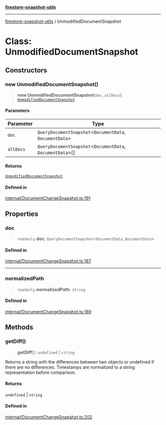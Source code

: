 [**firestore-snapshot-utils**](../README.md)

---

[firestore-snapshot-utils](../README.md) / UnmodifiedDocumentSnapshot

# Class: UnmodifiedDocumentSnapshot

## Constructors

### new UnmodifiedDocumentSnapshot()

> **new UnmodifiedDocumentSnapshot**(`doc`, `allDocs`): [`UnmodifiedDocumentSnapshot`](UnmodifiedDocumentSnapshot.md)

#### Parameters

| Parameter | Type                                                        |
| --------- | ----------------------------------------------------------- |
| `doc`     | `QueryDocumentSnapshot`\<`DocumentData`, `DocumentData`\>   |
| `allDocs` | `QueryDocumentSnapshot`\<`DocumentData`, `DocumentData`\>[] |

#### Returns

[`UnmodifiedDocumentSnapshot`](UnmodifiedDocumentSnapshot.md)

#### Defined in

[internal/DocumentChangeSnapshot.ts:191](https://github.com/ericvera/firestore-snapshot-utils/blob/main/src/internal/DocumentChangeSnapshot.ts#L191)

## Properties

### doc

> `readonly` **doc**: `QueryDocumentSnapshot`\<`DocumentData`, `DocumentData`\>

#### Defined in

[internal/DocumentChangeSnapshot.ts:187](https://github.com/ericvera/firestore-snapshot-utils/blob/main/src/internal/DocumentChangeSnapshot.ts#L187)

---

### normalizedPath

> `readonly` **normalizedPath**: `string`

#### Defined in

[internal/DocumentChangeSnapshot.ts:189](https://github.com/ericvera/firestore-snapshot-utils/blob/main/src/internal/DocumentChangeSnapshot.ts#L189)

## Methods

### getDiff()

> **getDiff**(): `undefined` \| `string`

Returns a string with the differences between two objects or undefined if
there are no differences.
Timestamps are normalized to a string representation before comparison.

#### Returns

`undefined` \| `string`

#### Defined in

[internal/DocumentChangeSnapshot.ts:202](https://github.com/ericvera/firestore-snapshot-utils/blob/main/src/internal/DocumentChangeSnapshot.ts#L202)
